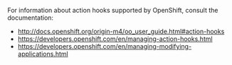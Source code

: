 For information about action hooks supported by OpenShift, consult the documentation:

- http://docs.openshift.org/origin-m4/oo_user_guide.html#action-hooks
- https://developers.openshift.com/en/managing-action-hooks.html
- https://developers.openshift.com/en/managing-modifying-applications.html